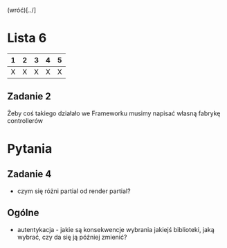 (wróć)[../]

# Lista 6
| 1 | 2 | 3 | 4 | 5 |
|---|---|---|---|---|
| X | X | X | X | X |

## Zadanie 2
Żeby coś takiego działało we Frameworku musimy napisać własną fabrykę controllerów

# Pytania
## Zadanie 4
*  czym się różni partial od render partial? 

## Ogólne
* autentykacja - jakie są konsekwencje wybrania jakiejś biblioteki, jaką wybrać, czy da się ją później zmienić?